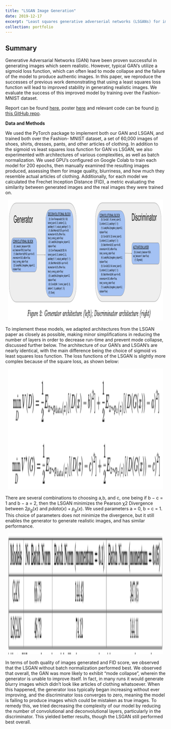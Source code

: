 ```yaml
---
title: "LSGAN Image Generation"
date: 2019-12-17
excerpt: "Least squares generative adverserial networks (LSGANs) for image generation.<br/><img src='/images/LSGANarch.png' style='width:395px;height:254px;'>"
collection: portfolio
---
```


## Summary

Generative Adversarial Networks (GAN) have been proven successful in generating images which seem realistic. However, typical GAN’s utilize a sigmoid loss function, which can often lead to mode collapse and the failure of the model to produce authentic images. In this paper, we reproduce the successes of previous work demonstrating that using a least squares loss function will lead to improved stability in generating realistic images. We evaluate the success of this improved model by training over the Fashion-MNIST dataset.

Report can be found [here](https://github.com/zivschwartz/LSGAN-Computer-Vision-Implementation/blob/master/LSGAN_Image_Generation.pdf), poster [here](https://github.com/zivschwartz/LSGAN-Computer-Vision-Implementation/blob/master/Computer%20Vision%20Poster.pdf) and relevant code can be found [in this GitHub repo](https://github.com/zivschwartz/LSGAN-Computer-Vision-Implementation).

**Data and Methods** 

We used the PyTorch package to implement both our GAN and LSGAN, and trained both over the Fashion- MNIST dataset, a set of 60,000 images of shoes, shirts, dresses, pants, and other articles of clothing. In addition to the sigmoid vs least squares loss function for GAN vs LSGAN, we also experimented with architectures of various complexities, as well as batch normalization. We used GPU’s configured on Google Colab to train each model for 200 epochs, then manually examined the resulting images produced, assessing them for image quality, blurriness, and how much they resemble actual articles of clothing. Additionally, for each model we calculated the Frechet Inception Distance (FID), a metric evaluating the similarity between generated images and the real images they were trained on.

<p align="center">
  <img width="485.5" height="381" src="/images/LSGANgendisc.png">
</p>

To implement these models, we adapted architectures from the LSGAN paper as closely as possible, making minor simplifications in reducing the number of layers in order to decrease run-time and prevent mode collapse, discussed further below. The architecture of our GAN’s and LSGAN’s are nearly identical, with the main difference being the choice of sigmoid vs least squares loss function. The loss functions of the LSGAN is slightly more complex because of the square loss, as shown below:

<p align="center">
  <img width="485.5" height="381" src="/images/LSGANloss.png">
</p>

There are several combinations to choosing a,b, and c, one being if b − c = 1 and b − a = 2, then the LSGAN minimizes the Pearson χ2 Divergence between $2p_{g}(x)$ and $pdata(x) + p_{g}(x)$. We used parameters a = 0, b = c = 1. This choice of parameters does not minimize the divergence, but it still enables the generator to generate realistic images, and has similar performance.

<p align="center">
  <img width="485.5" height="381" src="/images/LSGANEval.png">
</p>

In terms of both quality of images generated and FID score, we observed that the LSGAN without batch normalization performed best. We observed that overall, the GAN was more likely to exhibit “mode collapse”, wherein the generator is unable to improve itself. In fact, in many runs it would generate blurry images which didn’t look like articles of clothing whatsoever. When this happened, the generator loss typically began increasing without ever improving, and the discriminator loss converges to zero, meaning the model is failing to produce images which could be mistaken as true images. To remedy this, we tried decreasing the complexity of our model by reducing the number of convolutional and deconvolutional layers, particularly in the discriminator. This yielded better results, though the LSGAN still performed best overall.
